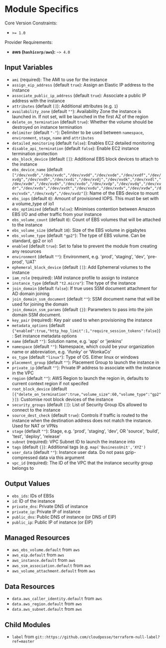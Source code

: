 # Module Specifics

Core Version Constraints:
* `>= 1.0`

Provider Requirements:
* **aws (`hashicorp/aws`):** `~> 4.0`

## Input Variables
* `ami` (required): The AMI to use for the instance
* `assign_eip_address` (default `true`): Assign an Elastic IP address to the instance
* `associate_public_ip_address` (default `true`): Associate a public IP address with the instance
* `attributes` (default `[]`): Additional attributes (e.g. `1`)
* `availability_zone` (default `""`): Availability Zone the instance is launched in. If not set, will be launched in the first AZ of the region
* `delete_on_termination` (default `true`): Whether the volume should be destroyed on instance termination
* `delimiter` (default `"-"`): Delimiter to be used between `namespace`, `environment`, `stage`, `name` and `attributes`
* `detailed_monitoring` (default `false`): Enables EC2 detailed monitoring
* `disable_api_termination` (default `false`): Enable EC2 instance termination protection
* `ebs_block_device` (default `[]`): Additional EBS block devices to attach to the instance
* `ebs_device_name` (default `["/dev/xvdb","/dev/xvdc","/dev/xvdd","/dev/xvde","/dev/xvdf","/dev/xvdg","/dev/xvdh","/dev/xvdi","/dev/xvdj","/dev/xvdk","/dev/xvdl","/dev/xvdm","/dev/xvdn","/dev/xvdo","/dev/xvdp","/dev/xvdq","/dev/xvdr","/dev/xvds","/dev/xvdt","/dev/xvdu","/dev/xvdv","/dev/xvdw","/dev/xvdx","/dev/xvdy","/dev/xvdz"]`): Name of the EBS device to mount
* `ebs_iops` (default `0`): Amount of provisioned IOPS. This must be set with a volume_type of io1
* `ebs_optimized` (default `false`): Minimises contention between Amazon EBS I/O and other traffic from your instance
* `ebs_volume_count` (default `0`): Count of EBS volumes that will be attached to the instance
* `ebs_volume_size` (default `10`): Size of the EBS volume in gigabytes
* `ebs_volume_type` (default `"gp2"`): The type of EBS volume. Can be standard, gp2 or io1
* `enabled` (default `true`): Set to false to prevent the module from creating any resources
* `environment` (default `""`): Environment, e.g. 'prod', 'staging', 'dev', 'pre-prod', 'UAT'
* `ephemeral_block_device` (default `[]`): Add Ephemeral volumes to the instance
* `iam_role` (required): IAM instance profile to assign to instance
* `instance_type` (default `"t2.micro"`): The type of the instance
* `join_domain` (default `false`): If true uses SSM document attachment for AD domain joining
* `join_domain_ssm_document` (default `""`): SSM document name that will be used for joining the domain
* `join_domain_ssm_params` (default `{}`): Parameters to pass into the join domain SSM document.
* `key_pair` (required): Key pair used to when provisioning the instance
* `metadata_options` (default `{"enabled":true,"http_hop_limit":1,"require_session_tokens":false}`): Set instance metadata options
* `name` (default `""`): Solution name, e.g. 'app' or 'jenkins'
* `namespace` (default `""`): Namespace, which could be your organization name or abbreviation, e.g. 'ifunky' or 'WonkaCo'
* `os_type` (default `"linux"`): Type of OS. Either linux or windows
* `placement_group` (default `""`): Placement Group to launch the instance in
* `private_ip` (default `""`): Private IP address to associate with the instance in the VPC
* `region` (default `""`): AWS Region to launch the region in, defaults to current context region if not specifed
* `root_block_device` (default `[{"delete_on_termination":true,"volume_size":60,"volume_type":"gp2"}]`): Customise root block devices of the instance
* `security_groups` (default `[]`): List of Security Group IDs allowed to connect to the instance
* `source_dest_check` (default `true`): Controls if traffic is routed to the instance when the destination address does not match the instance. Used for NAT or VPNs
* `stage` (default `""`): Stage, e.g. 'prod', 'staging', 'dev', OR 'source', 'build', 'test', 'deploy', 'release'
* `subnet` (required): VPC Subnet ID to launch the instance into
* `tags` (default `{}`): Additional tags (e.g. `map('BusinessUnit','XYZ')`
* `user_data` (default `""`): Instance user data. Do not pass gzip-compressed data via this argument
* `vpc_id` (required): The ID of the VPC that the instance security group belongs to

## Output Values
* `ebs_ids`: IDs of EBSs
* `id`: ID of the instance
* `private_dns`: Private DNS of instance
* `private_ip`: Private IP of instance
* `public_dns`: Public DNS of instance (or DNS of EIP)
* `public_ip`: Public IP of instance (or EIP)

## Managed Resources
* `aws_ebs_volume.default` from `aws`
* `aws_eip.default` from `aws`
* `aws_instance.default` from `aws`
* `aws_ssm_association.default` from `aws`
* `aws_volume_attachment.default` from `aws`

## Data Resources
* `data.aws_caller_identity.default` from `aws`
* `data.aws_region.default` from `aws`
* `data.aws_subnet.default` from `aws`

## Child Modules
* `label` from `git::https://github.com/cloudposse/terraform-null-label?ref=master`

